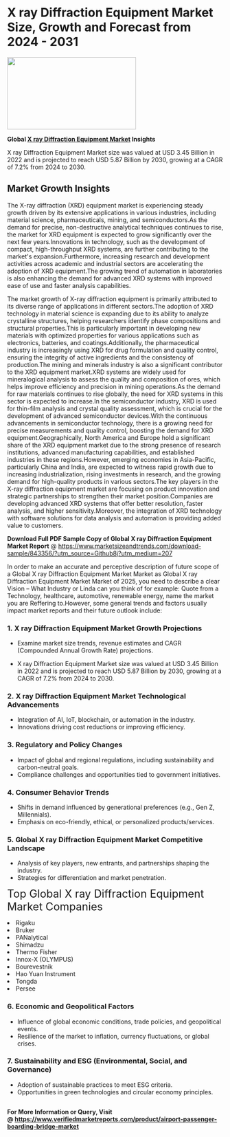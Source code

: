 <H1>X ray Diffraction Equipment Market Size, Growth and Forecast from 2024 - 2031</H1><img class="aligncenter size-medium wp-image-584254" src="https://thirdeyenews.in/wp-content/uploads/2024/09/Global-Market-Research-300x168.jpeg" alt="" width="300" height="168" /><p><strong>Global&nbsp;<a href="https://www.marketsizeandtrends.com/download-sample/843356/?utm_source=Github8j?utm_medium=207">X ray Diffraction Equipment Market</a> Insights</strong></p><p>X ray Diffraction Equipment Market size was valued at USD 3.45 Billion in 2022 and is projected to reach USD 5.87 Billion by 2030, growing at a CAGR of 7.2% from 2024 to 2030.</p><p><h2>Market Growth Insights</h2> <p>The X-ray diffraction (XRD) equipment market is experiencing steady growth driven by its extensive applications in various industries, including material science, pharmaceuticals, mining, and semiconductors.As the demand for precise, non-destructive analytical techniques continues to rise, the market for XRD equipment is expected to grow significantly over the next few years.Innovations in technology, such as the development of compact, high-throughput XRD systems, are further contributing to the market's expansion.Furthermore, increasing research and development activities across academic and industrial sectors are accelerating the adoption of XRD equipment.The growing trend of automation in laboratories is also enhancing the demand for advanced XRD systems with improved ease of use and faster analysis capabilities.</p> <p>The market growth of X-ray diffraction equipment is primarily attributed to its diverse range of applications in different sectors.The adoption of XRD technology in material science is expanding due to its ability to analyze crystalline structures, helping researchers identify phase compositions and structural properties.This is particularly important in developing new materials with optimized properties for various applications such as electronics, batteries, and coatings.Additionally, the pharmaceutical industry is increasingly using XRD for drug formulation and quality control, ensuring the integrity of active ingredients and the consistency of production.The mining and minerals industry is also a significant contributor to the XRD equipment market.XRD systems are widely used for mineralogical analysis to assess the quality and composition of ores, which helps improve efficiency and precision in mining operations.As the demand for raw materials continues to rise globally, the need for XRD systems in this sector is expected to increase.In the semiconductor industry, XRD is used for thin-film analysis and crystal quality assessment, which is crucial for the development of advanced semiconductor devices.With the continuous advancements in semiconductor technology, there is a growing need for precise measurements and quality control, boosting the demand for XRD equipment.Geographically, North America and Europe hold a significant share of the XRD equipment market due to the strong presence of research institutions, advanced manufacturing capabilities, and established industries in these regions.However, emerging economies in Asia-Pacific, particularly China and India, are expected to witness rapid growth due to increasing industrialization, rising investments in research, and the growing demand for high-quality products in various sectors.The key players in the X-ray diffraction equipment market are focusing on product innovation and strategic partnerships to strengthen their market position.Companies are developing advanced XRD systems that offer better resolution, faster analysis, and higher sensitivity.Moreover, the integration of XRD technology with software solutions for data analysis and automation is providing added value to customers.<p><span class=""><strong>Download Full PDF Sample Copy of Global X ray Diffraction Equipment Market Report</strong> @ <a href="https://www.marketsizeandtrends.com/download-sample/843356/?utm_source=Github8j?utm_medium=207" target="_blank">https://www.marketsizeandtrends.com/download-sample/843356/?utm_source=Github8j?utm_medium=207</a></span></p><p>In order to make an accurate and perceptive description of future scope of a Global&nbsp;X ray Diffraction Equipment Market Market as Global&nbsp;X ray Diffraction Equipment Market Market of 2025, you need to describe a clear Vision &ndash; What Industry or Linda can you think of for example: Quote from a Technology, healthcare, automotive, renewable energy, name the market you are Reffering to.However, some general trends and factors usually impact market reports and their future outlook include:</p><h3>1.&nbsp;<strong>X ray Diffraction Equipment Market Growth Projections</strong></h3><ul><li>Examine market size trends, revenue estimates and CAGR (Compounded Annual Growth Rate) projections.</li><li><p>X ray Diffraction Equipment Market size was valued at USD 3.45 Billion in 2022 and is projected to reach USD 5.87 Billion by 2030, growing at a CAGR of 7.2% from 2024 to 2030.</p></li></ul><h3>2.&nbsp;<strong>X ray Diffraction Equipment Market Technological Advancements</strong></h3><ul><li>Integration of AI, IoT, blockchain, or automation in the industry.</li><li>Innovations driving cost reductions or improving efficiency.</li></ul><h3>3.&nbsp;<strong>Regulatory and Policy Changes</strong></h3><ul><li>Impact of global and regional regulations, including sustainability and carbon-neutral goals.</li><li>Compliance challenges and opportunities tied to government initiatives.</li></ul><h3>4.&nbsp;<strong>Consumer Behavior Trends</strong></h3><ul><li>Shifts in demand influenced by generational preferences (e.g., Gen Z, Millennials).</li><li>Emphasis on eco-friendly, ethical, or personalized products/services.</li></ul><h3>5.&nbsp;<strong>Global X ray Diffraction Equipment Market Competitive Landscape</strong></h3><ul><li>Analysis of key players, new entrants, and partnerships shaping the industry.</li><li>Strategies for differentiation and market penetration.</li></ul><p data-pm-slice="1 1 []"><span style="color: inherit; font-family: inherit; font-size: 25px;">Top Global X ray Diffraction Equipment Market Companies</span></p><div class="" data-test-id=""><p><li>Rigaku</li><li> Bruker</li><li> PANalytical</li><li> Shimadzu</li><li> Thermo Fisher</li><li> Innox-X (OLYMPUS)</li><li> Bourevestnik</li><li> Hao Yuan Instrument</li><li> Tongda</li><li> Persee</li></p></div><h3>6.&nbsp;<strong>Economic and Geopolitical Factors</strong></h3><ul><li>Influence of global economic conditions, trade policies, and geopolitical events.</li><li>Resilience of the market to inflation, currency fluctuations, or global crises.</li></ul><h3>7.&nbsp;<strong>Sustainability and ESG (Environmental, Social, and Governance)</strong></h3><ul><li>Adoption of sustainable practices to meet ESG criteria.</li><li>Opportunities in green technologies and circular economy principles.</li></ul><h2><strong style="font-size: 14px;">For More Information or Query, Visit @&nbsp;</strong><a style="background-color: #ffffff; font-size: 14px;" href="https://www.marketsizeandtrends.com/report/x-ray-diffraction-equipment-market/" target="_blank">https://www.verifiedmarketreports.com/product/airport-passenger-boarding-bridge-market</a></h2>